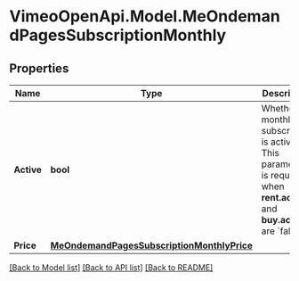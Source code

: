 # VimeoOpenApi.Model.MeOndemandPagesSubscriptionMonthly
## Properties

Name | Type | Description | Notes
------------ | ------------- | ------------- | -------------
**Active** | **bool** | Whether monthly subscription is active. This parameter is required when **rent.active** and **buy.active** are &#x60;false&#x60;. | [optional] 
**Price** | [**MeOndemandPagesSubscriptionMonthlyPrice**](MeOndemandPagesSubscriptionMonthlyPrice.md) |  | [optional] 

[[Back to Model list]](../README.md#documentation-for-models) [[Back to API list]](../README.md#documentation-for-api-endpoints) [[Back to README]](../README.md)

